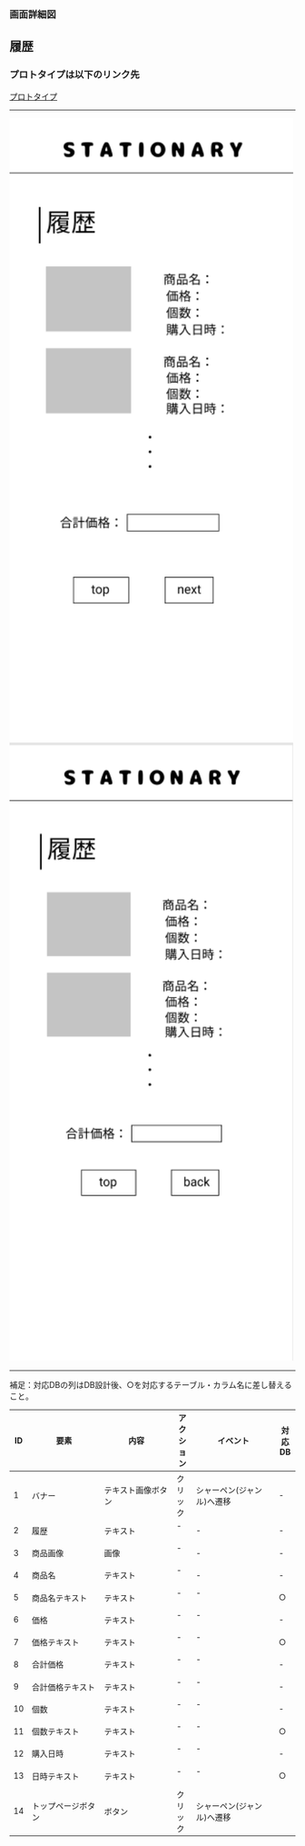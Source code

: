 ### 画面詳細図
## 履歴
### プロトタイプは以下のリンク先
[プロトタイプ](https://www.figma.com/file/YN8g4ahM3raStzCZMDXhNA/stationary?node-id=1%3A10)
*****
<img src="../img/履歴.png" width="500">
<img src="../img/履歴1.png" width="500">

*****
補足：対応DBの列はDB設計後、○を対応するテーブル・カラム名に差し替えること。

| ID | 要素 | 内容 | アクション | イベント | 対応DB |
|----|------|-----|------------|---------|-------|
|1   |バナー　　　　　　|テキスト画像ボタン|クリック|シャーペン(ジャンル)へ遷移|-|
|2   |履歴　　　　　　　|テキスト　　　　　|-    　|-        　　　　　　　　|-|
|3   |商品画像　　　　　|画像　　　　　　　|-    　|-        　　　　　　　　|-|
|4   |商品名　　　　　　|テキスト　　　　　|-    　|-        　　　　　　　　|-|
|5   |商品名テキスト　　|テキスト　　　　　|-    　|-      　　　　　　　　　|○|
|6   |価格　　　　　　　|テキスト　　　　　|-    　|-      　　　　　　　　　|-|
|7   |価格テキスト　　　|テキスト　　　　　|-    　|-      　　　　　　　　　|○|
|8   |合計価格　　　　　|テキスト　　　　　|-    　|-      　　　　　　　　　|-|
|9   |合計価格テキスト　|テキスト　　　　　|-    　|-      　　　　　　　　　|-|
|10  |個数　　　　　　　|テキスト　　　　　|-    　|-      　　　　　　　　　|-|
|11  |個数テキスト　　　|テキスト　　　　　|-    　|-      　　　　　　　　　|○|
|12  |購入日時　　　　　|テキスト　　　　　|-    　|-      　　　　　　　　　|-|
|13  |日時テキスト　　　|テキスト　　　　　|-    　|-      　　　　　　　　　|○|
|14  |トップページボタン|ボタン　　　　　　|クリック|シャーペン(ジャンル)へ遷移||

